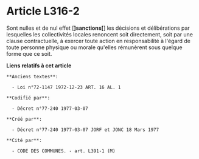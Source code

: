 # Article L316-2

Sont nulles et de nul effet [**]sanctions[**] les décisions et délibérations par lesquelles les collectivités locales
renoncent soit directement, soit par une clause contractuelle, à exercer toute action en responsabilité à l'égard de toute
personne physique ou morale qu'elles rémunèrent sous quelque forme que ce soit.

**Liens relatifs à cet article**

	**Anciens textes**:

	  - Loi n°72-1147 1972-12-23 ART. 16 AL. 1

	**Codifié par**:

	  - Décret n°77-240 1977-03-07

	**Créé par**:

	  - Décret n°77-240 1977-03-07 JORF et JONC 18 Mars 1977

	**Cité par**:

	  - CODE DES COMMUNES. - art. L391-1 (M)
